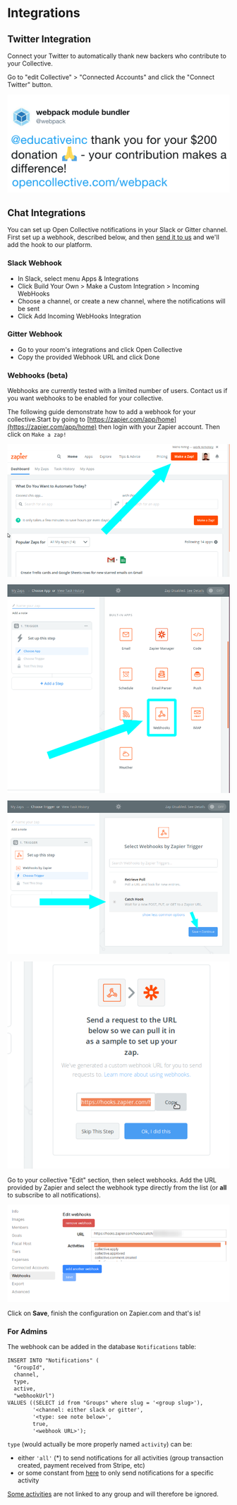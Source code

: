 # Integrations

## Twitter Integration

Connect your Twitter to automatically thank new backers who contribute to your Collective.

Go to "edit Collective" &gt; "Connected Accounts" and click the "Connect Twitter" button. 

![](../.gitbook/assets/connect-twitter.png)

## Chat Integrations

You can set up Open Collective notifications in your Slack or Gitter channel. First set up a webhook, described below, and then [send it to us](mailto:ops@opencollective.com?subject=slack%20integration) and we'll add the hook to our platform.

### Slack Webhook

* In Slack, select menu Apps & Integrations
* Click Build Your Own &gt; Make a Custom Integration &gt; Incoming WebHooks
* Choose a channel, or create a new channel, where the notifications will be sent
* Click Add Incoming WebHooks Integration

### **Gitter Webhook**

* Go to your room's integrations and click Open Collective
* Copy the provided Webhook URL and click Done

### Webhooks \(beta\)

Webhooks are currently tested with a limited number of users. Contact us if you want webhooks to be enabled for your collective. 

The following guide demonstrate how to add a webhook for your collective.Start by going to [https://zapier.com/app/home](https://zapier.com/app/home) then login with your Zapier account. Then click on `Make a zap!` 

![Click on &quot;Mape a Zap!&quot;](../.gitbook/assets/2019-05-27_14-31-55.png)

![In the App type, select Webhooks ](../.gitbook/assets/2019-05-27_14-32-25.png)



![Select &quot;Catch Hook&quot; then click on &quot;Save + Continue&quot;](../.gitbook/assets/2019-05-27_14-35-58.png)

![Copy the link provided by Zapier](../.gitbook/assets/2019-05-27_14-36-21.png)

Go to your collective "Edit" section, then select webhooks. Add the URL provided by Zapier and select the webhook type directly from the list \(or **all** to subscribe to all notifications\).

![](../.gitbook/assets/2019-05-27_14-49-01.png)

Click on **Save**, finish the configuration on Zapier.com and that's is!

### For Admins

The webhook can be added in the database `Notifications` table:

```text
INSERT INTO "Notifications" (
  "GroupId",
  channel,
  type,
  active,
  "webhookUrl")
VALUES ((SELECT id from "Groups" where slug = '<group slug>'),
        '<channel: either slack or gitter',
        '<type: see note below>',
        true,
        '<webhook URL>');
```

`type` \(would actually be more properly named `activity`\) can be:

* either `'all'` \(\*\) to send notifications for all activities \(group transaction created, payment received from Stripe, etc\)
* or some constant from [here](https://github.com/OpenCollective/opencollective-api/blob/master/server/constants/activities.js) to only send notifications for a specific activity

[Some activities](https://github.com/OpenCollective/opencollective-api/blob/master/server/constants/activities.js#L6) are not linked to any group and will therefore be ignored.

